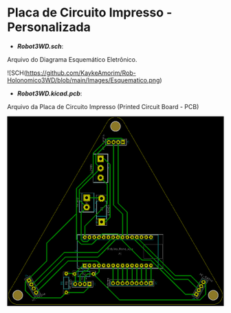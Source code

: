 # Placa de Circuito Impresso - Personalizada

- ***Robot3WD.sch***:

Arquivo do Diagrama Esquemático Eletrônico.

![SCH(https://github.com/KaykeAmorim/Rob-Holonomico3WD/blob/main/Images/Esquematico.png)

- ***Robot3WD.kicad.pcb***:

Arquivo da Placa de Circuito Impresso (Printed Circuit Board - PCB)

![PCB](https://github.com/KaykeAmorim/Rob-Holonomico3WD/blob/main/Images/PCB.png)
